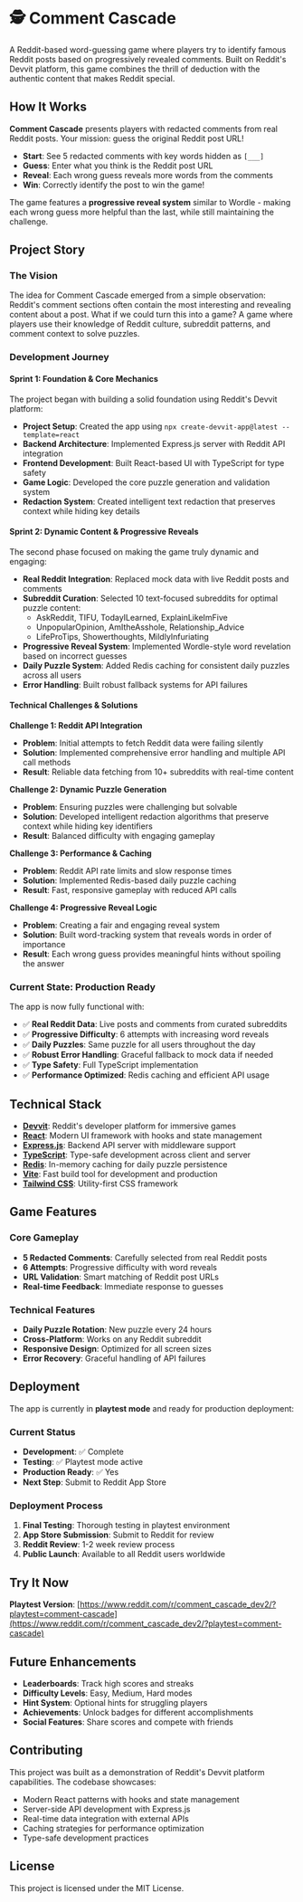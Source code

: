 # 🕵️ Comment Cascade

A Reddit-based word-guessing game where players try to identify famous Reddit posts based on progressively revealed comments. Built on Reddit's Devvit platform, this game combines the thrill of deduction with the authentic content that makes Reddit special.

## How It Works

**Comment Cascade** presents players with redacted comments from real Reddit posts. Your mission: guess the original Reddit post URL! 

- **Start**: See 5 redacted comments with key words hidden as `[___]`
- **Guess**: Enter what you think is the Reddit post URL
- **Reveal**: Each wrong guess reveals more words from the comments
- **Win**: Correctly identify the post to win the game!

The game features a **progressive reveal system** similar to Wordle - making each wrong guess more helpful than the last, while still maintaining the challenge.

## Project Story

### The Vision
The idea for Comment Cascade emerged from a simple observation: Reddit's comment sections often contain the most interesting and revealing content about a post. What if we could turn this into a game? A game where players use their knowledge of Reddit culture, subreddit patterns, and comment context to solve puzzles.

### Development Journey

#### **Sprint 1: Foundation & Core Mechanics**
The project began with building a solid foundation using Reddit's Devvit platform:

- **Project Setup**: Created the app using `npx create-devvit-app@latest --template=react`
- **Backend Architecture**: Implemented Express.js server with Reddit API integration
- **Frontend Development**: Built React-based UI with TypeScript for type safety
- **Game Logic**: Developed the core puzzle generation and validation system
- **Redaction System**: Created intelligent text redaction that preserves context while hiding key details

#### **Sprint 2: Dynamic Content & Progressive Reveals**
The second phase focused on making the game truly dynamic and engaging:

- **Real Reddit Integration**: Replaced mock data with live Reddit posts and comments
- **Subreddit Curation**: Selected 10 text-focused subreddits for optimal puzzle content:
  - AskReddit, TIFU, TodayILearned, ExplainLikeImFive
  - UnpopularOpinion, AmItheAsshole, Relationship_Advice
  - LifeProTips, Showerthoughts, MildlyInfuriating
- **Progressive Reveal System**: Implemented Wordle-style word revelation based on incorrect guesses
- **Daily Puzzle System**: Added Redis caching for consistent daily puzzles across all users
- **Error Handling**: Built robust fallback systems for API failures

#### **Technical Challenges & Solutions**

**Challenge 1: Reddit API Integration**
- **Problem**: Initial attempts to fetch Reddit data were failing silently
- **Solution**: Implemented comprehensive error handling and multiple API call methods
- **Result**: Reliable data fetching from 10+ subreddits with real-time content

**Challenge 2: Dynamic Puzzle Generation**
- **Problem**: Ensuring puzzles were challenging but solvable
- **Solution**: Developed intelligent redaction algorithms that preserve context while hiding key identifiers
- **Result**: Balanced difficulty with engaging gameplay

**Challenge 3: Performance & Caching**
- **Problem**: Reddit API rate limits and slow response times
- **Solution**: Implemented Redis-based daily puzzle caching
- **Result**: Fast, responsive gameplay with reduced API calls

**Challenge 4: Progressive Reveal Logic**
- **Problem**: Creating a fair and engaging reveal system
- **Solution**: Built word-tracking system that reveals words in order of importance
- **Result**: Each wrong guess provides meaningful hints without spoiling the answer

### Current State: Production Ready

The app is now fully functional with:
- ✅ **Real Reddit Data**: Live posts and comments from curated subreddits
- ✅ **Progressive Difficulty**: 6 attempts with increasing word reveals
- ✅ **Daily Puzzles**: Same puzzle for all users throughout the day
- ✅ **Robust Error Handling**: Graceful fallback to mock data if needed
- ✅ **Type Safety**: Full TypeScript implementation
- ✅ **Performance Optimized**: Redis caching and efficient API usage

## Technical Stack

- **[Devvit](https://developers.reddit.com/)**: Reddit's developer platform for immersive games
- **[React](https://react.dev/)**: Modern UI framework with hooks and state management
- **[Express.js](https://expressjs.com/)**: Backend API server with middleware support
- **[TypeScript](https://www.typescriptlang.org/)**: Type-safe development across client and server
- **[Redis](https://redis.io/)**: In-memory caching for daily puzzle persistence
- **[Vite](https://vite.dev/)**: Fast build tool for development and production
- **[Tailwind CSS](https://tailwindcss.com/)**: Utility-first CSS framework

## Game Features

### Core Gameplay
- **5 Redacted Comments**: Carefully selected from real Reddit posts
- **6 Attempts**: Progressive difficulty with word reveals
- **URL Validation**: Smart matching of Reddit post URLs
- **Real-time Feedback**: Immediate response to guesses

### Technical Features
- **Daily Puzzle Rotation**: New puzzle every 24 hours
- **Cross-Platform**: Works on any Reddit subreddit
- **Responsive Design**: Optimized for all screen sizes
- **Error Recovery**: Graceful handling of API failures

## Deployment

The app is currently in **playtest mode** and ready for production deployment:

### Current Status
- **Development**: ✅ Complete
- **Testing**: ✅ Playtest mode active
- **Production Ready**: ✅ Yes
- **Next Step**: Submit to Reddit App Store

### Deployment Process
1. **Final Testing**: Thorough testing in playtest environment
2. **App Store Submission**: Submit to Reddit for review
3. **Reddit Review**: 1-2 week review process
4. **Public Launch**: Available to all Reddit users worldwide

## Try It Now

**Playtest Version**: [https://www.reddit.com/r/comment_cascade_dev2/?playtest=comment-cascade](https://www.reddit.com/r/comment_cascade_dev2/?playtest=comment-cascade)

## Future Enhancements

- **Leaderboards**: Track high scores and streaks
- **Difficulty Levels**: Easy, Medium, Hard modes
- **Hint System**: Optional hints for struggling players
- **Achievements**: Unlock badges for different accomplishments
- **Social Features**: Share scores and compete with friends

## Contributing

This project was built as a demonstration of Reddit's Devvit platform capabilities. The codebase showcases:
- Modern React patterns with hooks and state management
- Server-side API development with Express.js
- Real-time data integration with external APIs
- Caching strategies for performance optimization
- Type-safe development practices

## License

This project is licensed under the MIT License.